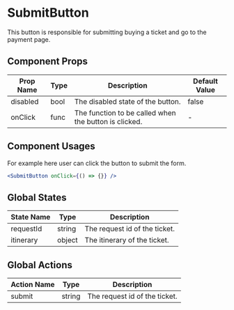 # SubmitButton

This button is responsible for submitting buying a ticket and go to the payment
page.

## Component Props

| Prop Name | Type | Description                                           | Default Value |
| --------- | ---- | ----------------------------------------------------- | ------------- |
| disabled  | bool | The disabled state of the button.                     | false         |
| onClick   | func | The function to be called when the button is clicked. | -             |

## Component Usages

For example here user can click the button to submit the form.

```jsx
<SubmitButton onClick={() => {}} />
```

## Global States

| State Name | Type   | Description                   |
| ---------- | ------ | ----------------------------- |
| requestId  | string | The request id of the ticket. |
| itinerary  | object | The itinerary of the ticket.  |

## Global Actions

| Action Name | Type   | Description                   |
| ----------- | ------ | ----------------------------- |
| submit      | string | The request id of the ticket. |
